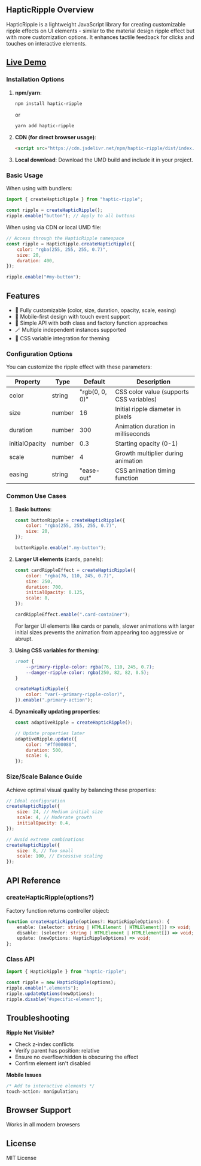 ## HapticRipple Overview

HapticRipple is a lightweight JavaScript library for creating customizable ripple effects on UI elements - similar to the material design ripple effect but with more customization options. It enhances tactile feedback for clicks and touches on interactive elements.

## [Live Demo](https://yanshuy.github.io/haptic-ripple/)

### Installation Options

1. **npm/yarn**:

    ```bash
    npm install haptic-ripple
    ```

    or

    ```bash
    yarn add haptic-ripple
    ```

2. **CDN (for direct browser usage)**:

    ```html
    <script src="https://cdn.jsdelivr.net/npm/haptic-ripple/dist/index.umd.js"></script>
    ```

3. **Local download**: Download the UMD build and include it in your project.

### Basic Usage

When using with bundlers:

```javascript
import { createHapticRipple } from "haptic-ripple";

const ripple = createHapticRipple();
ripple.enable("button"); // Apply to all buttons
```

When using via CDN or local UMD file:

```javascript
// Access through the HapticRipple namespace
const ripple = HapticRipple.createHapticRipple({
    color: "rgba(255, 255, 255, 0.7)",
    size: 20,
    duration: 400,
});

ripple.enable("#my-button");
```

## Features

-   🎨 Fully customizable (color, size, duration, opacity, scale, easing)
-   📱 Mobile-first design with touch event support
-   🧩 Simple API with both class and factory function approaches
-   🪄 Multiple independent instances supported
-   🌈 CSS variable integration for theming

### Configuration Options

You can customize the ripple effect with these parameters:

| Property       | Type   | Default        | Description                              |
| -------------- | ------ | -------------- | ---------------------------------------- |
| color          | string | "rgb(0, 0, 0)" | CSS color value (supports CSS variables) |
| size           | number | 16             | Initial ripple diameter in pixels        |
| duration       | number | 300            | Animation duration in milliseconds       |
| initialOpacity | number | 0.3            | Starting opacity (0-1)                   |
| scale          | number | 4              | Growth multiplier during animation       |
| easing         | string | "ease-out"     | CSS animation timing function            |

### Common Use Cases

1. **Basic buttons**:

    ```javascript
    const buttonRipple = createHapticRipple({
        color: "rgba(255, 255, 255, 0.7)",
        size: 20,
    });

    buttonRipple.enable(".my-button");
    ```

2. **Larger UI elements** (cards, panels):

    ```javascript
    const cardRippleEffect = createHapticRipple({
        color: "rgba(76, 110, 245, 0.7)",
        size: 250,
        duration: 700,
        initialOpacity: 0.125,
        scale: 8,
    });

    cardRippleEffect.enable(".card-container");
    ```

    For larger UI elements like cards or panels, slower animations with larger initial sizes prevents the animation from appearing too aggressive or abrupt.

3. **Using CSS variables for theming**:

    ```css
    :root {
        --primary-ripple-color: rgba(76, 110, 245, 0.7);
        --danger-ripple-color: rgba(250, 82, 82, 0.5);
    }
    ```

    ```javascript
    createHapticRipple({
        color: "var(--primary-ripple-color)",
    }).enable(".primary-action");
    ```

4. **Dynamically updating properties**:

    ```javascript
    const adaptiveRipple = createHapticRipple();

    // Update properties later
    adaptiveRipple.update({
        color: "#ff000080",
        duration: 500,
        scale: 6,
    });
    ```

### Size/Scale Balance Guide

Achieve optimal visual quality by balancing these properties:

```javascript
// Ideal configuration
createHapticRipple({
    size: 24, // Medium initial size
    scale: 4, // Moderate growth
    initialOpacity: 0.4,
});

// Avoid extreme combinations
createHapticRipple({
    size: 8, // Too small
    scale: 100, // Excessive scaling
});
```

## API Reference

### createHapticRipple(options?)

Factory function returns controller object:

```typescript
function createHapticRipple(options?: HapticRippleOptions): {
    enable: (selector: string | HTMLElement | HTMLElement[]) => void;
    disable: (selector: string | HTMLElement | HTMLElement[]) => void;
    update: (newOptions: HapticRippleOptions) => void;
};
```

### Class API

```typescript
import { HapticRipple } from "haptic-ripple";

const ripple = new HapticRipple(options);
ripple.enable(".elements");
ripple.updateOptions(newOptions);
ripple.disable("#specific-element");
```

## Troubleshooting

**Ripple Not Visible?**

-   Check z-index conflicts
-   Verify parent has position: relative
-   Ensure no overflow:hidden is obscuring the effect
-   Confirm element isn't disabled

**Mobile Issues**

```css
/* Add to interactive elements */
touch-action: manipulation;
```

## Browser Support

Works in all modern browsers

## License

MIT License
